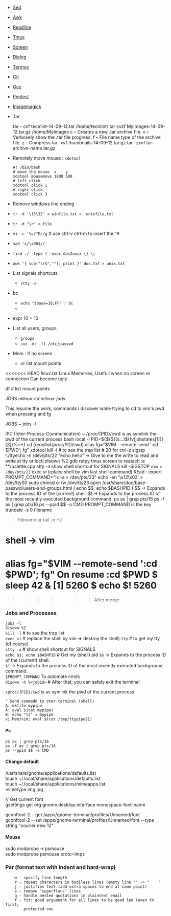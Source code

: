 * [Sed](Sed)
* [Awk](Awk)
* [Readline](Readline)
* [Tmux](Tmux)
* [Screen](Screen)
* [Dialog](Dialog)
* [Termux](Termux)
* [Git](Git)
* [Gcc](Gcc)
* [Pentest](Pentest)
* [Imagemagick](Imagemagick)

*	Tar   

	tar - cvf tecmint-14-09-12.tar /home/tecmint/
	tar cvzf MyImages-14-09-12.tar.gz /home/MyImages
			c – Creates a new .tar archive file.
			v – Verbosely show the .tar file progress.
			f – File name type of the archive file.
	  	z - Compress
	tar -xvf thumbnails-14-09-12.tar.gz
	tar -zxvf tar-archive-name.tar.gz 

* 	Remotely move mouse : `xdotool`
	```
	#! /bin/bash
	# move the mouse  x    y
	xdotool mousemove 1800 500
	# left click
	xdotool click 1
	# right click
	xdotool click 3
	```

*   Remove windows line ending
  * `tr -d '\15\32' < winfile.txt >  unixfile.txt`
  * `tr -d "\r" < file`
  * `vi -c '%s/^M//g` # use ctrl-v ctrl-m to insert the `^M`
  * `sed 's/\x0D$//'`
  * `find ./ -type f -exec dos2unix {} \;`
  * `awk '{ sub("\r$",""); print }' dos.txt > unix.txt`


* 	List signals shortcuts
	* 	`stty -a`

* bc 
  * `echo "ibase=16;FF" | bc`
  * 

* expr 10 + 10


*   List all users, groups
	*	`groups`
	*	`cut -d: -f1 /etc/passwd`

*   Mem : If no screen
    *   `df`  list mount points 


<<<<<<< HEAD
*linux.txt*                 Linux Memories, Usefull when no screen or connection
                          Can become ugly 

df  # list mount points 




JOBS                                                   *mlinux-cd* *mlinux-jobs*

This resume the work, commands I discover while trying to cd to vim's pwd when
pressing <c-z> and fg

JOBS ~
jobs -l

IPC (Inter-Process-Communication) ~
/proc/{PID}/cwd         is as symlink the pwd of the current process 
bash 
    local -i PID=${${${(s.:.)${(v)jobstates[1]}}[3]}%\=*}
    cd $(readlink /proc/$PID/cwd)
alias fg="$VIM --remote-send ':cd $PWD<CR>'; fg"
xdotool 
kill -l  # to see the trap list
		# 20 for ctrl-z sigstp
!./ttyecho -n /dev/pts/22 "echo hello"
-> Give to me the write to read and write at tty or ioctl 
disown %2
gdb retpy tmux screen to reatach 
 :e **/palette.cpp
stty -a show shell shortcut for SIGNALS
kill -SIGSTOP `vim > /dev/pts/22`
exec vi (rplace shell by vim last shell command)
REad : export PROMPT_COMMAND="ls -a > /dev/pts/23"
echo -en '\x12\x02' > /dev/ttyS0
sudo chmod o-rw /dev/tty23
open /usr/share/doc/base-passwd/users-and-groups.html
( echo $$; echo $BASHPID )
$$ -> Expands to the process ID of the (current) shell.
$! -> Expands to the process ID of the most recently executed background command.
ps ax | grep pts/16
ps -f ax | grep pts/16
ps --ppid $$ -o CMD
PROMPT_COMMAND is the key
truncate -s 0 filename
>filename
or tail -n +2
# shell -> vim 
alias fg="$VIM --remote-send ':cd $PWD<CR>'; fg"
On resume :cd $PWD
$ sleep 42 &
 [1] 5260
 $ echo $!
 5260
=======
>>>>>>> After merge


### Jobs and Processes

`jobs -l`   
`disown %2`  
`kill -l`  # to see the trap list  
`exec vi` # replace the shell by vim => destroy the shell)
`tty` # to get my tty (of course)  
`stty -a` # show shell shortcut for SIGNALS  
`echo $$; echo $BASHPID` # Get my (shell) pid
`$$` -> Expands to the process ID of the (current) shell.  
`$!` -> Expands to the process ID of the most recently executed background command.  
`$PROMPT_COMMAND` To automate cmds  
`disown -h %<jobid>` # After that, you can safely exit the terminal


`/proc/{PID}/cwd`         is as symlink the pwd of the current process   
```  
" Send commadn to oter terminal (shell)  
A: mkfifo mypipe  
A: eval $(cat mypipe)  
B: echo "ls" > mypipe  
vi Mem/vim; eval $(cat /tmp/ttypipe21)  
```
   


#### Ps

`ps ax | grep pts/16`  
`ps -f ax | grep pts/16`  
`ps --ppid $$ -o CMD`  




#### Change default

/usr/share/gnome/applications/defaults.list  
touch ~/.local/share/applications/defaults.list  
touch ~/.local/share/applications/mimeapps.list  
mimetype img.jpg   
  
// Get current font   
gsettings get org.gnome.desktop.interface monospace-font-name  
  
gconftool-2 --get /apps/gnome-terminal/profiles/Unnamed/font  
gconftool-2 --set /apps/gnome-terminal/profiles/Unnamed/font --type string "courier new 12"  


#### Mouse

sudo modprobe -r psmouse  
sudo modprobe psmouse proto=imps  


### Par (format text with indent and hard-wrap)

```
    w - specify line length
    r - repeat characters in bodiless lines (empty line "" -> "    "
    j - justifies text (add extra spaces to end at same point)
    e - remove ‘superflous’ lines
    q - handle nested quotations in plaintext email
    f - fit: good argumnent for all lines to be good len (even th first; 
	    protected one
```


